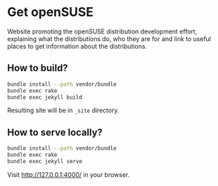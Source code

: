 # Get openSUSE
Website promoting the openSUSE distribution development effort, explaining what the distributions do, who they are for and link to useful places to get information about the distributions.

## How to build?

```bash
bundle install --path vendor/bundle
bundle exec rake
bundle exec jekyll build
```

Resulting site will be in `_site` directory.

## How to serve locally?

```bash
bundle install --path vendor/bundle
bundle exec rake
bundle exec jekyll serve
```

Visit <http://127.0.0.1:4000/> in your browser.

